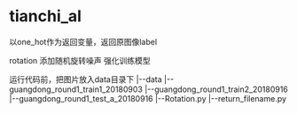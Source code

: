 # tianchi_al

以one_hot作为返回变量，返回原图像label

rotation 添加随机旋转噪声 强化训练模型


运行代码前，把图片放入data目录下
|--data
	|--guangdong_round1_train1_20180903
	|--guangdong_round1_train2_20180916
	|--guangdong_round1_test_a_20180916
|--Rotation.py
|--return_filename.py
